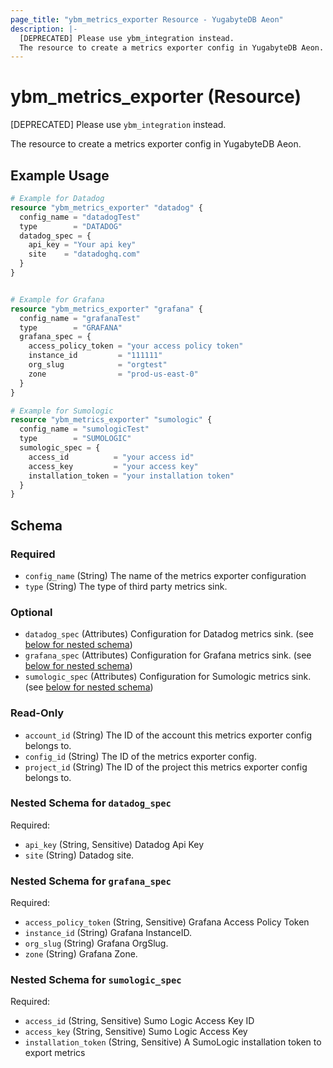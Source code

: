```yaml
---
page_title: "ybm_metrics_exporter Resource - YugabyteDB Aeon"
description: |-
  [DEPRECATED] Please use ybm_integration instead.
  The resource to create a metrics exporter config in YugabyteDB Aeon.
---
```


# ybm_metrics_exporter (Resource)

[DEPRECATED] Please use `ybm_integration` instead.

The resource to create a metrics exporter config in YugabyteDB Aeon.


## Example Usage

```terraform
# Example for Datadog
resource "ybm_metrics_exporter" "datadog" {
  config_name = "datadogTest"
  type        = "DATADOG"
  datadog_spec = {
    api_key = "Your api key"
    site    = "datadoghq.com"
  }
}


# Example for Grafana
resource "ybm_metrics_exporter" "grafana" {
  config_name = "grafanaTest"
  type        = "GRAFANA"
  grafana_spec = {
    access_policy_token = "your access policy token"
    instance_id         = "111111"
    org_slug            = "orgtest"
    zone                = "prod-us-east-0"
  }
}

# Example for Sumologic
resource "ybm_metrics_exporter" "sumologic" {
  config_name = "sumologicTest"
  type        = "SUMOLOGIC"
  sumologic_spec = {
    access_id          = "your access id"
    access_key         = "your access key"
    installation_token = "your installation token"
  }
}
```

<!-- schema generated by tfplugindocs -->
## Schema

### Required

- `config_name` (String) The name of the metrics exporter configuration
- `type` (String) The type of third party metrics sink.

### Optional

- `datadog_spec` (Attributes) Configuration for Datadog metrics sink. (see [below for nested schema](#nestedatt--datadog_spec))
- `grafana_spec` (Attributes) Configuration for Grafana metrics sink. (see [below for nested schema](#nestedatt--grafana_spec))
- `sumologic_spec` (Attributes) Configuration for Sumologic metrics sink. (see [below for nested schema](#nestedatt--sumologic_spec))

### Read-Only

- `account_id` (String) The ID of the account this metrics exporter config belongs to.
- `config_id` (String) The ID of the metrics exporter config.
- `project_id` (String) The ID of the project this metrics exporter config belongs to.

<a id="nestedatt--datadog_spec"></a>
### Nested Schema for `datadog_spec`

Required:

- `api_key` (String, Sensitive) Datadog Api Key
- `site` (String) Datadog site.


<a id="nestedatt--grafana_spec"></a>
### Nested Schema for `grafana_spec`

Required:

- `access_policy_token` (String, Sensitive) Grafana Access Policy Token
- `instance_id` (String) Grafana InstanceID.
- `org_slug` (String) Grafana OrgSlug.
- `zone` (String) Grafana Zone.


<a id="nestedatt--sumologic_spec"></a>
### Nested Schema for `sumologic_spec`

Required:

- `access_id` (String, Sensitive) Sumo Logic Access Key ID
- `access_key` (String, Sensitive) Sumo Logic Access Key
- `installation_token` (String, Sensitive) A SumoLogic installation token to export metrics